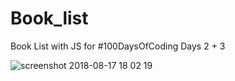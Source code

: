 # Book_list
Book List with JS for #100DaysOfCoding Days 2 + 3



![screenshot 2018-08-17 18 02 19](https://user-images.githubusercontent.com/26707160/44273409-18125600-a248-11e8-93a9-ab446cf6ff46.png)

